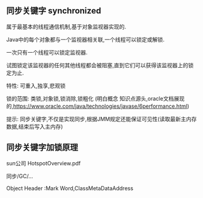

## 同步关键字 synchronized

属于最基本的线程通信机制,基于对象监视器实现的.

Java中的每个对象都与一个监视器相关联,一个线程可以锁定或解锁.

一次只有一个线程可以锁定监视器.

试图锁定该监视器的任何其他线程都会被阻塞,直到它们可以获得该监视器上的锁定为止.

特性: 可重入,独享,悲观锁

锁的范围: 类锁,对象锁,锁消除,锁粗化 (明白概念 知识点源头,oracle文档展现的,https://www.oracle.com/java/technologies/javase/6performance.html)


提示: 同步关键字,不仅是实现同步,根据JMM规定还能保证可见性(读取最新主内存数据,结束后写入主内存)

 
## 同步关键字加锁原理

sun公司 HotspotOverview.pdf

同步/GC/...

Object Header :Mark Word,ClassMetaDataAddress